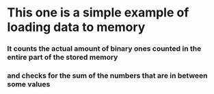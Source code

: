 # This one is a simple example of loading data to memory
### It counts the actual amount of binary ones counted in the entire part of the stored memory
### and checks for the sum of the numbers that are in between some values
